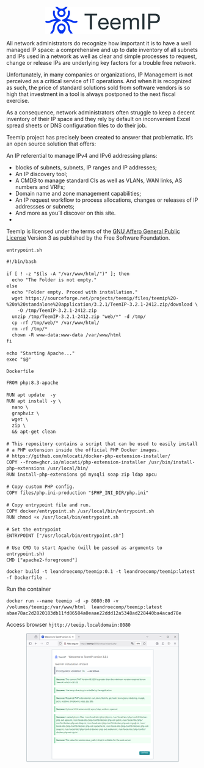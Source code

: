 <p align="center">
<img width="300" src="teemip_logo.png">
</p>
All network administrators do recognize how important it is to have a well managed IP space: a comprehensive and up to date inventory of all subnets and IPs used in a network as well as clear and simple processes to request, change or release IPs are underlying key factors for a trouble free network.

Unfortunately, in many companies or organizations, IP Management is not perceived as a critical service of IT operations. And when it is recognized as such, the price of standard solutions sold from software vendors is so high that investment in a tool is always postponed to the next fiscal exercise.

As a consequence, network administrators often struggle to keep a decent inventory of their IP space and they rely by default on inconvenient Excel spread sheets or DNS configuration files to do their job.

TeemIp project has precisely been created to answer that problematic. It’s an open source solution that offers:

An IP referential to manage IPv4 and IPv6 addressing plans: 
 - blocks of subnets, subnets, IP ranges and IP addresses;
 - An IP discovery tool;
 - A CMDB to manage standard CIs as well as VLANs, WAN links, AS numbers and VRFs;
 - Domain name and zone management capabilities;
 - An IP request workflow to process allocations, changes or releases of IP addressses or subnets;
 - And more as you’ll discover on this site.
 - 
TeemIp is licensed under the terms of the [GNU Affero General Public License](https://www.gnu.org/licenses/agpl-3.0.en.html) Version 3 as published by the Free Software Foundation.


`entrypoint.sh`
```
#!/bin/bash

if [ ! -z "$(ls -A "/var/www/html/")" ]; then
  echo "The Folder is not empty."
else
  echo "Folder empty. Proced with installation."
  wget https://sourceforge.net/projects/teemip/files/teemip%20-%20a%20standalone%20application/3.2.1/TeemIP-3.2.1-2412.zip/download \
    -O /tmp/TeemIP-3.2.1-2412.zip
  unzip /tmp/TeemIP-3.2.1-2412.zip "web/*" -d /tmp/
  cp -rf /tmp/web/* /var/www/html/
  rm -rf /tmp/*
  chown -R www-data:www-data /var/www/html
fi

echo "Starting Apache..."
exec "$@"
```
`Dockerfile`
```
FROM php:8.3-apache

RUN apt update  -y
RUN apt install -y \
  nano \
  graphviz \
  wget \
  zip \
  && apt-get clean

# This repository contains a script that can be used to easily install
# a PHP extension inside the official PHP Docker images.
# https://github.com/mlocati/docker-php-extension-installer/
COPY --from=ghcr.io/mlocati/php-extension-installer /usr/bin/install-php-extensions /usr/local/bin/
RUN install-php-extensions gd mysqli soap zip ldap apcu

# Copy custom PHP config.
COPY files/php.ini-production "$PHP_INI_DIR/php.ini"

# Copy entrypoint file and run.
COPY docker/entrypoint.sh /usr/local/bin/entrypoint.sh
RUN chmod +x /usr/local/bin/entrypoint.sh

# Set the entrypoint
ENTRYPOINT ["/usr/local/bin/entrypoint.sh"]

# Use CMD to start Apache (will be passed as arguments to entrypoint.sh)
CMD ["apache2-foreground"]

```

```console
docker build -t leandroecomp/teemip:0.1 -t leandroecomp/teemip:latest -f Dockerfile .
```
Run the container
```console
docker run --name teemip -d -p 8080:80 -v /volumes/teemip:/var/www/html  leandroecomp/teemip:latest
abae78ac2d2820183db11fd86584a0eaae22ddd12a5348ad228440ba4acad78e
```

Access browser `hjttp://teeip.localdomain:8080`
<p align="center">
<img width="400" src="install.png">
</p>
